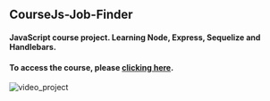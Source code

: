 ## CourseJs-Job-Finder 
#### JavaScript course project. Learning **Node, Express, Sequelize and Handlebars**.
#### To access the course, please [clicking here](https://www.udemy.com/course/javascript-do-basico-ao-avancado-com-node-e-projetos/).
![video_project](https://github.com/DanubiaM/CourseJs-Job-Finder/blob/master/gif/Job-_Finder.gif)
